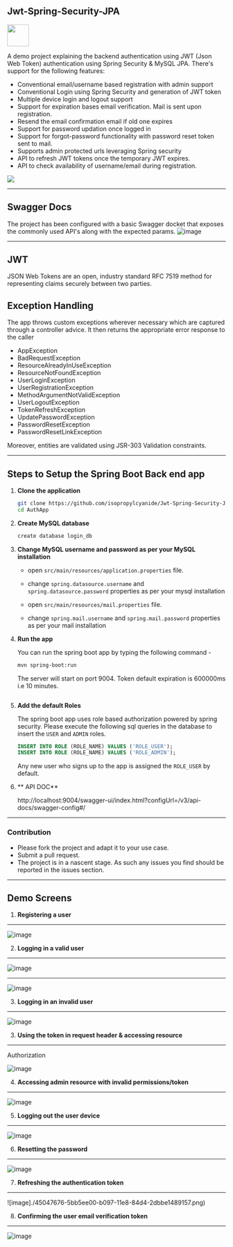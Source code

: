 ## Jwt-Spring-Security-JPA ##

<a href="https://sourcerer.io/isopropylcyanide"><img src="https://avatars0.githubusercontent.com/u/12872673?v=4" height="50px" width="50px" alt=""/></a>

A demo project explaining the backend authentication using JWT (Json Web Token) authentication using Spring Security &amp; MySQL JPA.
There's support for the following features:

* Conventional email/username based registration with admin support
* Conventional Login using Spring Security and generation of JWT token
* Multiple device login and logout support
* Support for expiration bases email verification. Mail is sent upon registration. 
* Resend the email confirmation email if old one expires
* Support for password updation once logged in
* Support for forgot-password functionality with password reset token sent to mail.
* Supports admin protected urls leveraging Spring security
* API to refresh JWT tokens once the temporary JWT expires. 
* API to check availability of username/email during registration.

![](https://cdn-images-1.medium.com/max/1334/1*7T41R0dSLEzssIXPHpvimQ.png)

---

## Swagger Docs ##
The project has been configured with a basic Swagger docket that exposes the commonly used API's along with the expected params.
![image](https://user-images.githubusercontent.com/12872673/45046897-24ded880-b095-11e8-8930-7b678e2843bb.png)


---

## JWT ##
JSON Web Tokens are an open, industry standard RFC 7519 method for representing claims securely between two parties.


## Exception Handling ##
The app throws custom exceptions wherever necessary which are captured through a controller advice. It then returns the appropriate error response to the caller
* AppException
* BadRequestException
* ResourceAlreadyInUseException
* ResourceNotFoundException
* UserLoginException
* UserRegistrationException
* MethodArgumentNotValidException
* UserLogoutException
* TokenRefreshException
* UpdatePasswordException
* PasswordResetException
* PasswordResetLinkException

Moreover, entities are validated using JSR-303 Validation constraints. 

---

## Steps to Setup the Spring Boot Back end app

1. **Clone the application**

	```bash
	git clone https://github.com/isopropylcyanide/Jwt-Spring-Security-JPA.git
	cd AuthApp
	```

2. **Create MySQL database**

	```bash
	create database login_db
	```

3. **Change MySQL username and password as per your MySQL installation**

	+ open `src/main/resources/application.properties` file.

	+ change `spring.datasource.username` and `spring.datasource.password` properties as per your mysql installation
	
	+ open `src/main/resources/mail.properties` file.

	+ change `spring.mail.username` and `spring.mail.password` properties as per your mail installation

4. **Run the app**

	You can run the spring boot app by typing the following command -

	```bash
	mvn spring-boot:run
	```

	The server will start on port 9004. Token default expiration is 600000ms i.e 10 minutes.
	```
5. **Add the default Roles**
	
	The spring boot app uses role based authorization powered by spring security. Please execute the following sql queries in the database to insert the `USER` and `ADMIN` roles.

	```sql
    INSERT INTO ROLE (ROLE_NAME) VALUES ('ROLE_USER');
    INSERT INTO ROLE (ROLE_NAME) VALUES ('ROLE_ADMIN');
	```

	Any new user who signs up to the app is assigned the `ROLE_USER` by default.

6. ** API DOC**

   http://localhost:9004/swagger-ui/index.html?configUrl=/v3/api-docs/swagger-config#/
   

---

### Contribution ###
* Please fork the project and adapt it to your use case.
* Submit a pull request.
* The project is in a nascent stage. As such any issues you find should be reported in the issues section.

---
## Demo Screens ##

1. **Registering a user**
---
![image](./44460909-841c0200-a62c-11e8-96b6-996b8de6b2b8.png)


2. **Logging in a valid user**
---
![image](./45047478-c155aa80-b096-11e8-96e8-d7872a92ee03.png)

-----

![image](https://user-images.githubusercontent.com/12872673/45047478-c155aa80-b096-11e8-96e8-d7872a92ee03.png)

3. **Logging in an invalid user**
---
![image](./44461046-03a9d100-a62d-11e8-8073-fb6b32cec3de.png)

3. **Using the token in request header & accessing resource**
---
Authorization

![image](./44461090-2e942500-a62d-11e8-8f05-8ecd1d2828e3.png)

4. **Accessing admin resource with invalid permissions/token**
---
![image](./44461159-68fdc200-a62d-11e8-9a8c-95a9c84d52cd.png)

5. **Logging out the user device**
---
![image](./45047550-f3ffa300-b096-11e8-8520-3eae03b6ef78.png)

6. **Resetting the password**
---
![image](./45047624-3628e480-b097-11e8-944f-c88b1cd0c231.png)

7. **Refreshing the authentication token**
---
![image]./45047676-5bb5ee00-b097-11e8-84d4-2dbbe1489157.png)

8. **Confirming the user email verification token**
---
![image](./45047715-76886280-b097-11e8-9ea6-e0c649eb6cbd.png)

